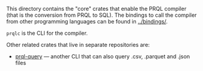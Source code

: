 This directory contains the "core" crates that enable the PRQL compiler (that is
the conversion from PRQL to SQL). The bindings to call the compiler from other
programming languages can be found in [../bindings/](../bindings/).

`prqlc` is the CLI for the compiler.

Other related crates that live in separate repositories are:

- [prql-query] — another CLI that can also query .csv, .parquet and .json files

[prql-query]: https://github.com/PRQL/prql-query

